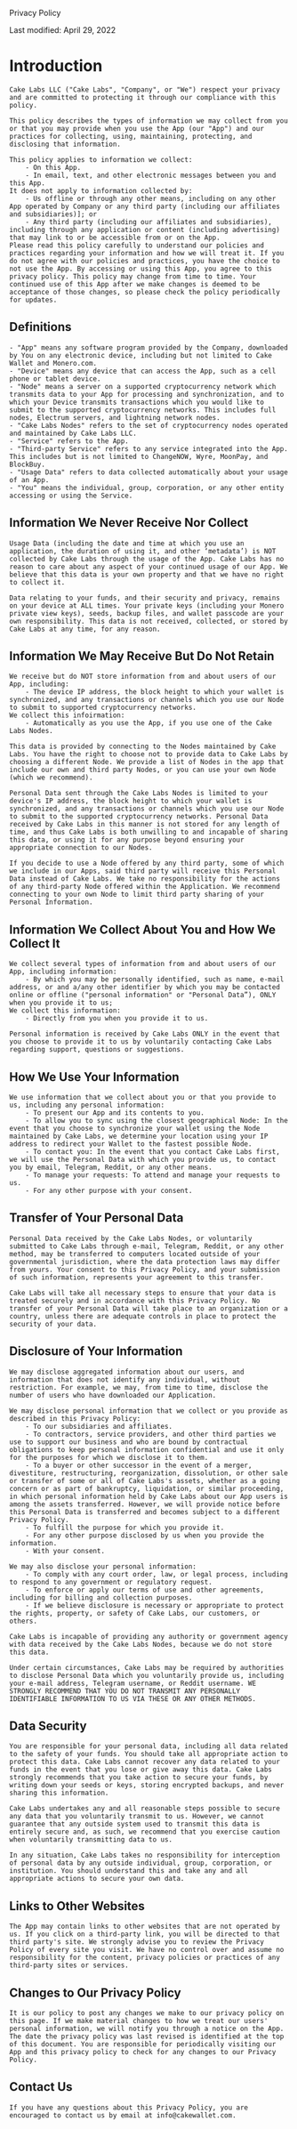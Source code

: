 Privacy Policy

Last modified: April 29, 2022

Introduction
============

	Cake Labs LLC ("Cake Labs", "Company", or "We") respect your privacy and are committed to protecting it through our compliance with this policy.

	This policy describes the types of information we may collect from you or that you may provide when you use the App (our "App") and our practices for collecting, using, maintaining, protecting, and disclosing that information.

	This policy applies to information we collect:
		- On this App.
		- In email, text, and other electronic messages between you and this App.
	It does not apply to information collected by:
		- Us offline or through any other means, including on any other App operated by Company or any third party (including our affiliates and subsidiaries)]; or 
		- Any third party (including our affiliates and subsidiaries), including through any application or content (including advertising) that may link to or be accessible from or on the App.
	Please read this policy carefully to understand our policies and practices regarding your information and how we will treat it. If you do not agree with our policies and practices, you have the choice to not use the App. By accessing or using this App, you agree to this privacy policy. This policy may change from time to time. Your continued use of this App after we make changes is deemed to be acceptance of those changes, so please check the policy periodically for updates.

Definitions
-----------

	- "App" means any software program provided by the Company, downloaded by You on any electronic device, including but not limited to Cake Wallet and Monero.com.
	- "Device" means any device that can access the App, such as a cell phone or tablet device.
	- "Node" means a server on a supported cryptocurrency network which transmits data to your App for processing and synchronization, and to which your Device transmits transactions which you would like to submit to the supported cryptocurrency networks. This includes full nodes, Electrum servers, and lightning network nodes.
	- "Cake Labs Nodes" refers to the set of cryptocurrency nodes operated and maintained by Cake Labs LLC.
	- "Service" refers to the App.
	- "Third-party Service" refers to any service integrated into the App. This includes but is not limited to ChangeNOW, Wyre, MoonPay, and BlockBuy.
	- "Usage Data" refers to data collected automatically about your usage of an App.
	- "You" means the individual, group, corporation, or any other entity accessing or using the Service.

Information We Never Receive Nor Collect
----------------------------------------

	Usage Data (including the date and time at which you use an application, the duration of using it, and other ‘metadata’) is NOT collected by Cake Labs through the usage of the App. Cake Labs has no reason to care about any aspect of your continued usage of our App. We believe that this data is your own property and that we have no right to collect it.
	
	Data relating to your funds, and their security and privacy, remains on your device at ALL times. Your private keys (including your Monero private view keys), seeds, backup files, and wallet passcode are your own responsibility. This data is not received, collected, or stored by Cake Labs at any time, for any reason.


Information We May Receive But Do Not Retain
--------------------------------------------

	We receive but do NOT store information from and about users of our App, including:
		- The device IP address, the block height to which your wallet is synchronized, and any transactions or channels which you use our Node to submit to supported cryptocurrency networks.
	We collect this infoirmation:
		- Automatically as you use the App, if you use one of the Cake Labs Nodes.

	This data is provided by connecting to the Nodes maintained by Cake Labs. You have the right to choose not to provide data to Cake Labs by choosing a different Node. We provide a list of Nodes in the app that include our own and third party Nodes, or you can use your own Node (which we recommend).
	
	Personal Data sent through the Cake Labs Nodes is limited to your device's IP address, the block height to which your wallet is synchronized, and any transactions or channels which you use our Node to submit to the supported cryptocurrency networks. Personal Data received by Cake Labs in this manner is not stored for any length of time, and thus Cake Labs is both unwilling to and incapable of sharing this data, or using it for any purpose beyond ensuring your appropriate connection to our Nodes.
	
	If you decide to use a Node offered by any third party, some of which we include in our Apps, said third party will receive this Personal Data instead of Cake Labs. We take no responsibility for the actions of any third-party Node offered within the Application. We recommend connecting to your own Node to limit third party sharing of your Personal Information.

Information We Collect About You and How We Collect It
------------------------------------------------------

	We collect several types of information from and about users of our App, including information:
		- By which you may be personally identified, such as name, e-mail address, or and a/any other identifier by which you may be contacted online or offline ("personal information" or "Personal Data”), ONLY when you provide it to us;
	We collect this information:
		- Directly from you when you provide it to us.

	Personal information is received by Cake Labs ONLY in the event that you choose to provide it to us by voluntarily contacting Cake Labs regarding support, questions or suggestions.

How We Use Your Information
---------------------------

	We use information that we collect about you or that you provide to us, including any personal information:
		- To present our App and its contents to you.
		- To allow you to sync using the closest geographical Node: In the event that you choose to synchronize your wallet using the Node maintained by Cake Labs, we determine your location using your IP address to redirect your Wallet to the fastest possible Node.
		- To contact you: In the event that you contact Cake Labs first, we will use the Personal Data with which you provide us, to contact you by email, Telegram, Reddit, or any other means.
		- To manage your requests: To attend and manage your requests to us. 
		- For any other purpose with your consent.

Transfer of Your Personal Data
------------------------------

	Personal Data received by the Cake Labs Nodes, or voluntarily submitted to Cake Labs through e-mail, Telegram, Reddit, or any other method, may be transferred to computers located outside of your governmental jurisdiction, where the data protection laws may differ from yours. Your consent to this Privacy Policy, and your submission of such information, represents your agreement to this transfer.

	Cake Labs will take all necessary steps to ensure that your data is treated securely and in accordance with this Privacy Policy. No transfer of your Personal Data will take place to an organization or a country, unless there are adequate controls in place to protect the security of your data.

Disclosure of Your Information
------------------------------

	We may disclose aggregated information about our users, and information that does not identify any individual, without restriction. For example, we may, from time to time, disclose the number of users who have downloaded our Application.
	
	We may disclose personal information that we collect or you provide as described in this Privacy Policy:
		- To our subsidiaries and affiliates.
		- To contractors, service providers, and other third parties we use to support our business and who are bound by contractual obligations to keep personal information confidential and use it only for the purposes for which we disclose it to them.
		- To a buyer or other successor in the event of a merger, divestiture, restructuring, reorganization, dissolution, or other sale or transfer of some or all of Cake Labs's assets, whether as a going concern or as part of bankruptcy, liquidation, or similar proceeding, in which personal information held by Cake Labs about our App users is among the assets transferred. However, we will provide notice before this Personal Data is transferred and becomes subject to a different Privacy Policy.
		- To fulfill the purpose for which you provide it. 
		- For any other purpose disclosed by us when you provide the information.
		- With your consent.

	We may also disclose your personal information:
		- To comply with any court order, law, or legal process, including to respond to any government or regulatory request.
		- To enforce or apply our terms of use and other agreements, including for billing and collection purposes.
		- If we believe disclosure is necessary or appropriate to protect the rights, property, or safety of Cake Labs, our customers, or others.

	Cake Labs is incapable of providing any authority or government agency with data received by the Cake Labs Nodes, because we do not store this data.

	Under certain circumstances, Cake Labs may be required by authorities to disclose Personal Data which you voluntarily provide us, including your e-mail address, Telegram username, or Reddit username. WE STRONGLY RECOMMEND THAT YOU DO NOT TRANSMIT ANY PERSONALLY IDENTIFIABLE INFORMATION TO US VIA THESE OR ANY OTHER METHODS.

Data Security
-------------

	You are responsible for your personal data, including all data related to the safety of your funds. You should take all appropriate action to protect this data. Cake Labs cannot recover any data related to your funds in the event that you lose or give away this data. Cake Labs strongly recommends that you take action to secure your funds, by writing down your seeds or keys, storing encrypted backups, and never sharing this information.

	Cake Labs undertakes any and all reasonable steps possible to secure any data that you voluntarily transmit to us. However, we cannot guarantee that any outside system used to transmit this data is entirely secure and, as such, we recommend that you exercise caution when voluntarily transmitting data to us.
	
	In any situation, Cake Labs takes no responsibility for interception of personal data by any outside individual, group, corporation, or institution. You should understand this and take any and all appropriate actions to secure your own data.

Links to Other Websites
-----------------------

	The App may contain links to other websites that are not operated by us. If you click on a third-party link, you will be directed to that third party's site. We strongly advise you to review the Privacy Policy of every site you visit. We have no control over and assume no responsibility for the content, privacy policies or practices of any third-party sites or services.

Changes to Our Privacy Policy
-----------------------------

	It is our policy to post any changes we make to our privacy policy on this page. If we make material changes to how we treat our users' personal information, we will notify you through a notice on the App. The date the privacy policy was last revised is identified at the top of this document. You are responsible for periodically visiting our App and this privacy policy to check for any changes to our Privacy Policy.

Contact Us
----------

	If you have any questions about this Privacy Policy, you are encouraged to contact us by email at info@cakewallet.com.
